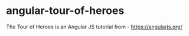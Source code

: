 # angular-tour-of-heroes

The Tour of Heroes is an Angular JS tutorial from - https://angularjs.org/

